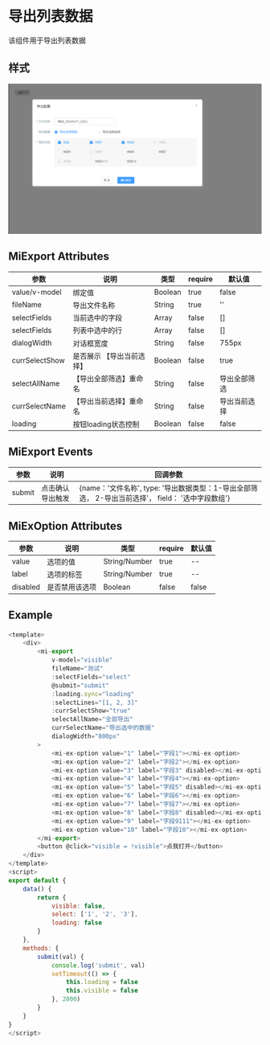 # 导出列表数据

该组件用于导出列表数据

## 样式

![alt text](./image.png)

## MiExport Attributes

| 参数          | 说明           | 类型          | require | 默认值 |
| ------------- | -------------- | ------------- | ------- | ------ |
| value/v-model | 绑定值         | Boolean | true    | false     |
| fileName | 导出文件名称         | String | true    | ''     |
| selectFields       | 当前选中的字段     | Array       | false   | []  |
| selectFields   | 列表中选中的行 | Array        | false   | []     |
| dialogWidth         | 对话框宽度       | String        | false   | 755px  |
| currSelectShow          | 是否展示 【导出当前选择】 | Boolean         | false    | true     |
| selectAllName          | 【导出全部筛选】重命名 | String         | false    | 导出全部筛选     |
| currSelectName          |【导出当前选择】重命名 | String         | false    | 导出当前选择     |
| loading          | 按钮loading状态控制 | Boolean         | false    | false     |

## MiExport Events

| 参数   | 说明                 | 回调参数     |
| ------ | -------------------- | ------------ |
| submit | 点击确认导出触发 | {name：'文件名称', type: '导出数据类型：1-导出全部筛选， 2-导出当前选择'， field： '选中字段数组'} |


## MiExOption Attributes

| 参数          | 说明           | 类型          | require | 默认值 |
| ------------- | -------------- | ------------- | ------- | ------ |
| value | 	选项的值         | String/Number | true    | --     |
| label | 选项的标签         | String/Number | true    | --     |
| disabled   | 是否禁用该选项 | Boolean         | false    | false     |

## Example

```JavaScript
<template>
    <div>
        <mi-export
            v-model="visible"
            fileName="测试"
            :selectFields="select"
            @submit="submit"
            :loading.sync="loading"
            :selectLines="[1, 2, 3]"
            :currSelectShow="true"
            selectAllName="全部导出"
            currSelectName="导出选中的数据"
            dialogWidth="800px"
        >
            <mi-ex-option value="1" label="字段1"></mi-ex-option>
            <mi-ex-option value="2" label="字段2"></mi-ex-option>
            <mi-ex-option value="3" label="字段3" disabled></mi-ex-option>
            <mi-ex-option value="4" label="字段4"></mi-ex-option>
            <mi-ex-option value="5" label="字段5" disabled></mi-ex-option>
            <mi-ex-option value="6" label="字段6"></mi-ex-option>
            <mi-ex-option value="7" label="字段7"></mi-ex-option>
            <mi-ex-option value="8" label="字段8" disabled></mi-ex-option>
            <mi-ex-option value="9" label="字段9111"></mi-ex-option>
            <mi-ex-option value="10" label="字段10"></mi-ex-option>
        </mi-export>
        <button @click="visible = !visible">点我打开</button>
    </div>
</template>
<script>
export default {
    data() {
        return {
            visible: false,
            select: ['1', '2', '3'],
            loading: false
        }
    },
    methods: {
        submit(val) {
            console.log('submit', val)
            setTimeout(() => {
                this.loading = false
                this.visible = false
            }, 2000)
        }
    }
}
</script>

```
